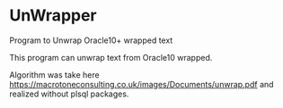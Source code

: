 # UnWrapper
Program to Unwrap Oracle10+ wrapped text

This program can unwrap text from Oracle10 wrapped.

Algorithm was take here https://macrotoneconsulting.co.uk/images/Documents/unwrap.pdf 
and realized without plsql packages.
